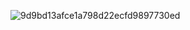 ![9d9bd13afce1a798d22ecfd9897730ed](https://user-images.githubusercontent.com/44139856/110921696-eb574a00-832f-11eb-870e-5aba3da3cb59.gif)


<!--
**emresharp/emresharp** is a ✨ _special_ ✨ repository because its `README.md` (this file) appears on your GitHub profile.

Here are some ideas to get you started:

- 🔭 I’m currently working on ...
- 🌱 I’m currently learning ...
- 👯 I’m looking to collaborate on ...
- 🤔 I’m looking for help with ...
- 💬 Ask me about ...
- 📫 How to reach me: ...
- 😄 Pronouns: ...
- ⚡ Fun fact: ...
-->
